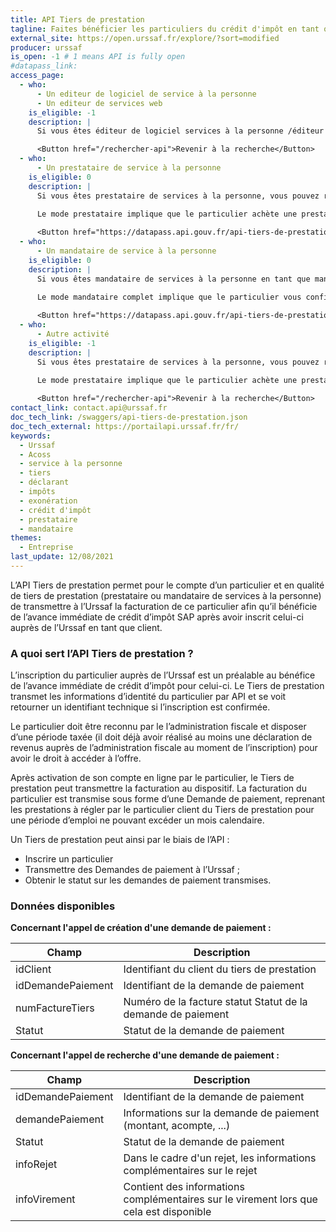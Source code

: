 ```yaml
---
title: API Tiers de prestation
tagline: Faites bénéficier les particuliers du crédit d'impôt en tant que tiers de prestation (service à la personne).
external_site: https://open.urssaf.fr/explore/?sort=modified
producer: urssaf
is_open: -1 # 1 means API is fully open
#datapass_link: 
access_page:
  - who:
      - Un editeur de logiciel de service à la personne
      - Un editeur de services web
    is_eligible: -1
    description: |
      Si vous êtes éditeur de logiciel services à la personne /éditeur de service web et agissez ou comptez agir pour le compte de vos clients en qualité de responsable technique, c’est votre client qui doit  remplir une demande d’accès à l’API en vous indiquant comme référent technique.

      <Button href="/rechercher-api">Revenir à la recherche</Button>
  - who:
      - Un prestataire de service à la personne
    is_eligible: 0
    description: |
      Si vous êtes prestataire de services à la personne, vous pouvez remplir une demande d’accès à l’API. 
      
      Le mode prestataire implique que le particulier achète une prestation auprès de vous qui lui sera facturée. Vous êtes alors l’employeur de l’intervenant qui effectue la prestation au domicile du particulier

      <Button href="https://datapass.api.gouv.fr/api-tiers-de-prestation">Remplir une demande</Button>
  - who:
      - Un mandataire de service à la personne
    is_eligible: 0
    description: |
      Si vous êtes mandataire de services à la personne en tant que mandataire complet, vous pouvez remplir une demande d’accès à l’API.
      
      Le mode mandataire complet implique que le particulier vous confie, contre rémunération, un certain nombre de tâches par contrat de mandat : recherche de candidatures, recrutement et embauche, calcul et établissement des bulletins de paie etc. et l’émission de votre part d’une facture à régler par le particulier. Le particulier est alors l’employeur de l’intervenant qui intervient à son domicile et vous procédez pour le compte du particulier au versement des cotisations et contributions sociales dues au titre de l'emploi du salarié concerné auprès de la branche recouvrement.

      <Button href="https://datapass.api.gouv.fr/api-tiers-de-prestation">Remplir une demande</Button>
  - who:
      - Autre activité
    is_eligible: -1
    description: |
      Si vous êtes prestataire de services à la personne, vous pouvez remplir une demande d’accès à l’API. 
      
      Le mode prestataire implique que le particulier achète une prestation auprès de vous qui lui sera facturée. Vous êtes alors l’employeur de l’intervenant qui effectue la prestation au domicile du particulier

      <Button href="/rechercher-api">Revenir à la recherche</Button> 
contact_link: contact.api@urssaf.fr
doc_tech_link: /swaggers/api-tiers-de-prestation.json
doc_tech_external: https://portailapi.urssaf.fr/fr/
keywords:
  - Urssaf
  - Acoss
  - service à la personne
  - tiers
  - déclarant
  - impôts
  - exonération
  - crédit d'impôt
  - prestataire
  - mandataire
themes:
  - Entreprise
last_update: 12/08/2021
---
```


L’API Tiers de prestation permet pour le compte d’un particulier et en qualité de tiers de prestation (prestataire ou mandataire de services à la personne) de transmettre à l’Urssaf la facturation de ce particulier afin qu’il bénéficie de l’avance immédiate de crédit d’impôt SAP après avoir inscrit celui-ci auprès de l’Urssaf en tant que client.

### A quoi sert l’API Tiers de prestation ?

L’inscription du particulier auprès de l’Urssaf est un préalable au bénéfice de l’avance immédiate de crédit d’impôt pour celui-ci. Le Tiers de prestation transmet les informations d’identité du particulier par API et se voit retourner un identifiant technique si l’inscription est confirmée. 

Le particulier doit être reconnu par le l’administration fiscale et disposer d’une période taxée (il doit déjà avoir réalisé au moins une déclaration de revenus auprès de l’administration fiscale au moment de l’inscription) pour avoir le droit à accéder à l’offre.

Après activation de son compte en ligne par le particulier, le Tiers de prestation peut transmettre la facturation au dispositif. La facturation du particulier est transmise sous forme d’une Demande de paiement, reprenant les prestations à régler par le particulier client du Tiers de prestation pour une période d’emploi ne pouvant excéder un mois calendaire.

Un Tiers de prestation peut ainsi par le biais de l’API :

- Inscrire un particulier
- Transmettre des Demandes de paiement à l’Urssaf ;
- Obtenir le statut sur les demandes de paiement transmises.

### Données disponibles

**Concernant l'appel de création d'une demande de paiement :**

| Champ             | Description                                                                                                                          |
| ----------------- | ------------------------------------------------------------------------------------------------------------------------------------ |
| idClient          | Identifiant du client du tiers de prestation                                                                                         |
| idDemandePaiement | Identifiant de la demande de paiement                                                                                                |
| numFactureTiers   | Numéro de la facture statut Statut de la demande de paiement                                                                         |
| Statut            | Statut de la demande de paiement                                                                                                     |

**Concernant l'appel de recherche d'une demande de paiement :**

| Champ             | Description                                                                                                                          |
| ----------------- | ------------------------------------------------------------------------------------------------------------------------------------ |
| idDemandePaiement | Identifiant de la demande de paiement                                                                                                |
| demandePaiement   | Informations sur la demande de paiement (montant, acompte, ...)                                                                      |
| Statut            | Statut de la demande de paiement                                                                                                     |
| infoRejet         | Dans le cadre d'un rejet, les informations complémentaires sur le rejet                                                              |
| infoVirement      | Contient des informations complémentaires sur le virement lors que cela est disponible                                               |

